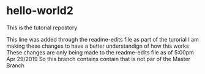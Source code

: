 # hello-world2
This is the tutorial repostory

This line was added through the readme-edits file as part of the turorial
I am making these changes to have a better understandign of how this works
These changes are only being made to the readme-edits file as of 5:00pm Apr 29/2019
So this branch contains contain that is not par of the Master Branch
